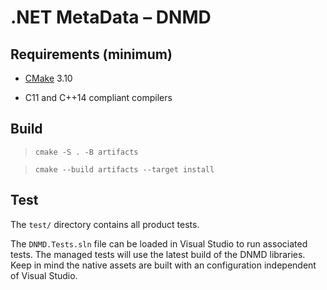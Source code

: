 # .NET MetaData &ndash; DNMD

## Requirements (minimum)

- [CMake](https://cmake.org/download/) 3.10

- C11 and C++14 compliant compilers

## Build

> `cmake -S . -B artifacts`

> `cmake --build artifacts --target install`

## Test

The `test/` directory contains all product tests.

The `DNMD.Tests.sln` file can be loaded in Visual Studio to run associated tests.
The managed tests will use the latest build of the DNMD libraries. Keep in mind
the native assets are built with an configuration independent of Visual Studio.